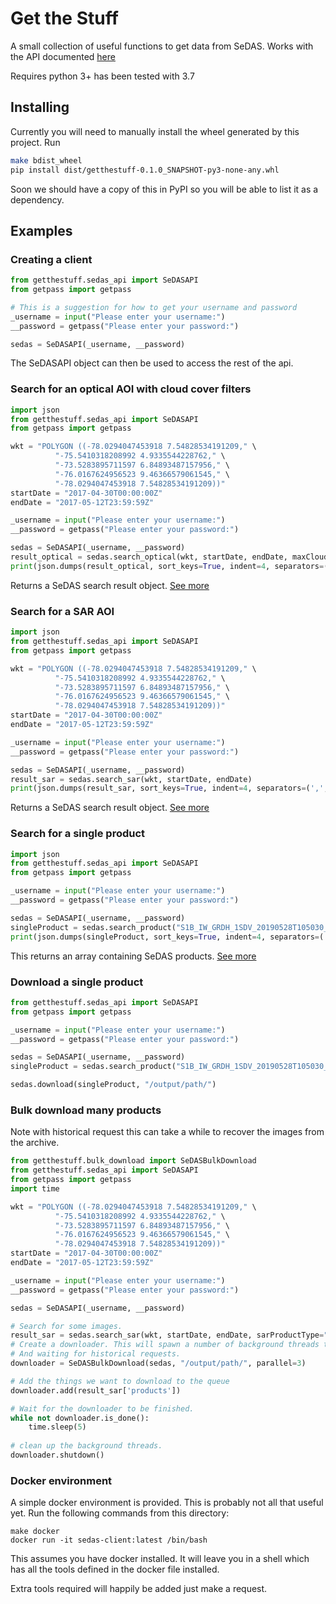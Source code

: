 # Get the Stuff

A small collection of useful functions to get data from SeDAS. Works with the API documented [here](https://geobrowser.satapps.org/docs/index.html)

Requires python 3+ has been tested with 3.7

## Installing

Currently you will need to manually install the wheel generated by this project. Run

```bash
make bdist_wheel 
pip install dist/getthestuff-0.1.0_SNAPSHOT-py3-none-any.whl
```

Soon we should have a copy of this in PyPI so you will be able to list it as a dependency.

## Examples

### Creating a client

```python
from getthestuff.sedas_api import SeDASAPI
from getpass import getpass

# This is a suggestion for how to get your username and password
_username = input("Please enter your username:")
__password = getpass("Please enter your password:")

sedas = SeDASAPI(_username, __password)
```

The SeDASAPI object can then be used to access the rest of the api.

### Search for an optical AOI with cloud cover filters

```python
import json
from getthestuff.sedas_api import SeDASAPI
from getpass import getpass

wkt = "POLYGON ((-78.0294047453918 7.54828534191209," \
          "-75.5410318208992 4.9335544228762," \
          "-73.5283895711597 6.84893487157956," \
          "-76.0167624956523 9.46366579061545," \
          "-78.0294047453918 7.54828534191209))"
startDate = "2017-04-30T00:00:00Z"
endDate = "2017-05-12T23:59:59Z"

_username = input("Please enter your username:")
__password = getpass("Please enter your password:")

sedas = SeDASAPI(_username, __password)
result_optical = sedas.search_optical(wkt, startDate, endDate, maxCloudPercent=50)
print(json.dumps(result_optical, sort_keys=True, indent=4, separators=(',', ': ')))
```

Returns a SeDAS search result object. [See more](https://geobrowser.satapps.org/docs/json_SearchResponse.html)

### Search for a SAR AOI

```python
import json
from getthestuff.sedas_api import SeDASAPI
from getpass import getpass

wkt = "POLYGON ((-78.0294047453918 7.54828534191209," \
          "-75.5410318208992 4.9335544228762," \
          "-73.5283895711597 6.84893487157956," \
          "-76.0167624956523 9.46366579061545," \
          "-78.0294047453918 7.54828534191209))"
startDate = "2017-04-30T00:00:00Z"
endDate = "2017-05-12T23:59:59Z"

_username = input("Please enter your username:")
__password = getpass("Please enter your password:")

sedas = SeDASAPI(_username, __password)
result_sar = sedas.search_sar(wkt, startDate, endDate)
print(json.dumps(result_sar, sort_keys=True, indent=4, separators=(',', ': ')))
```

Returns a SeDAS search result object. [See more](https://geobrowser.satapps.org/docs/json_SearchResponse.html)

### Search for a single product

```python
import json
from getthestuff.sedas_api import SeDASAPI
from getpass import getpass

_username = input("Please enter your username:")
__password = getpass("Please enter your password:")

sedas = SeDASAPI(_username, __password)
singleProduct = sedas.search_product("S1B_IW_GRDH_1SDV_20190528T105030_20190528T105055_016443_01EF3E_5E4F")
print(json.dumps(singleProduct, sort_keys=True, indent=4, separators=(',', ': ')))
```

This returns an array containing SeDAS products. [See more](https://geobrowser.satapps.org/docs/json_Product.html)

### Download a single product

```python
from getthestuff.sedas_api import SeDASAPI
from getpass import getpass

_username = input("Please enter your username:")
__password = getpass("Please enter your password:")

sedas = SeDASAPI(_username, __password)
singleProduct = sedas.search_product("S1B_IW_GRDH_1SDV_20190528T105030_20190528T105055_016443_01EF3E_5E4F")

sedas.download(singleProduct, "/output/path/")
```

### Bulk download many products
Note with historical request this can take a while to recover the images from the archive.
```python
from getthestuff.bulk_download import SeDASBulkDownload
from getthestuff.sedas_api import SeDASAPI
from getpass import getpass
import time

wkt = "POLYGON ((-78.0294047453918 7.54828534191209," \
          "-75.5410318208992 4.9335544228762," \
          "-73.5283895711597 6.84893487157956," \
          "-76.0167624956523 9.46366579061545," \
          "-78.0294047453918 7.54828534191209))"
startDate = "2017-04-30T00:00:00Z"
endDate = "2017-05-12T23:59:59Z"

_username = input("Please enter your username:")
__password = getpass("Please enter your password:")

sedas = SeDASAPI(_username, __password)

# Search for some images.
result_sar = sedas.search_sar(wkt, startDate, endDate, sarProductType="SLC")
# Create a downloader. This will spawn a number of background threads to actually do the downloading
# And waiting for historical requests.
downloader = SeDASBulkDownload(sedas, "/output/path/", parallel=3)

# Add the things we want to download to the queue
downloader.add(result_sar['products'])

# Wait for the downloader to be finished.
while not downloader.is_done():
    time.sleep(5)
    
# clean up the background threads.
downloader.shutdown()

```

### Docker environment

A simple docker environment is provided. This is probably not all that useful yet. 
Run the following commands from this directory:

```shell
make docker
docker run -it sedas-client:latest /bin/bash
```

This assumes you have docker installed. It will leave you in a shell which has all the tools defined in the docker file 
installed.

Extra tools required will happily be added just make a request. 